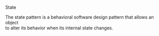 State

The state pattern is a behavioral software design pattern that allows an object  
to alter its behavior when its internal state changes.  
